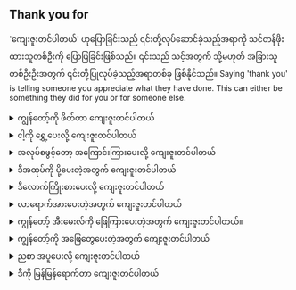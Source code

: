 ## Thank you for

'ကျေးဇူးတင်ပါတယ်' ဟုပြောခြင်းသည် ၎င်းတို့လုပ်ဆောင်ခဲ့သည့်အရာကို သင်တန်ဖိုးထားသူတစ်ဦးကို ပြောပြခြင်းဖြစ်သည်။ ၎င်းသည် သင့်အတွက် သို့မဟုတ် အခြားသူတစ်ဦးဦးအတွက် ၎င်းတို့ပြုလုပ်ခဲ့သည့်အရာတစ်ခု ဖြစ်နိုင်သည်။
Saying 'thank you' is telling someone you appreciate what they have done. This can either be something they did for you or for someone else.

<details>
<summary>ကျွန်တော့်ကို ဖိတ်တာ ကျေးဇူးတင်ပါတယ်</summary>
"Thank you for inviting me."
</details>
<details>
<summary>ငါ့ကို ရွှေ့ပေးလို့ ကျေးဇူးတင်ပါတယ်</summary>

"Thank you for helping me move."
</details>
<details>
<summary>အလုပ်စဖွင့်တော့ အကြောင်းကြားပေးလို့ ကျေးဇူးတင်ပါတယ်</summary>

"Thank you for informing me about the job opening."
</details>
<details>
<summary>ဒီအထုပ်ကို ပို့ပေးတဲ့အတွက် ကျေးဇူးတင်ပါတယ်</summary>

"Thank you for mailing that package for me."
</details>
<details>
<summary>ဒီလောက်ကြိုးစားပေးလို့ ကျေးဇူးတင်ပါတယ်</summary>

"Thank you for working so hard."
</details>
<details>
<summary>လာရောက်အားပေးတဲ့အတွက် ကျေးဇူးတင်ပါတယ်</summary>

"Thank you for stopping by to visit."
</details>
<details>
<summary>ကျွန်တော့် အီးမေးလ်ကို ဖြေကြားပေးတဲ့အတွက် ကျေးဇူးတင်ပါတယ်။</summary>

"Thank you for replying to my email."
</details>
<details>
<summary>ကျွန်တော့်ကို အဖြေတွေပေးတဲ့အတွက် ကျေးဇူးတင်ပါတယ်</summary>

"Thank you for providing me with the answers."
</details>
<details>
<summary>ညစာ အပူပေးလို့ ကျေးဇူးတင်ပါတယ်</summary>

"Thank you for heating up dinner."
</details>
<details>
<summary>ဒီကို မြန်မြန်ရောက်တာ ကျေးဇူးတင်ပါတယ်</summary>

"Thank you for hurrying to get here."
</details>